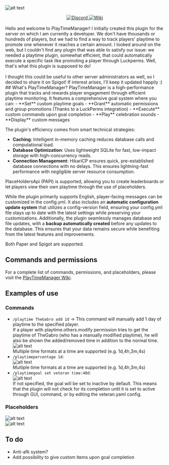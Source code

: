 ![alt text](https://i.imgur.com/cMGDraE.png "PlayTime Logo")
<div align="center">
  <a href="https://discordapp.com/users/166601586854985729">
    <img src="https://i.imgur.com/Vd5Rfxy.png" alt="Discord">
  </a>
  <a href="https://github.com/TheGaBr0/PlayTimeManager/wiki">
    <img src="https://i.imgur.com/PU7u3HM.png" alt="Wiki">
  </a>
</div>


<br>
Hello and welcome to PlayTimeManager! I initially created this plugin for the server on which I am currently a developer. We don't have thousands or hundreds of players, but we had to find a way to track players' playtime to promote one whenever it reaches a certain amount. I looked around on the web, but I couldn't find any plugin that was able to satisfy our issue: we needed a playtime plugin, somewhat efficient, that could automatically execute a specific task like promoting a player through Luckperms. Well, that's what this plugin is supposed to do! <br> <br>
I thought this could be useful to other server administrators as well, so I decided to share it on Spigot! If interest arises, I'll keep it updated happily :)
## What's PlayTimeManager?
PlayTimeManager is a high-performance plugin that tracks and rewards player engagement through efficient playtime monitoring. It features a comprehensive goal system where you can:
-   **Set** custom playtime goals
-   **Grant** automatic permissions and group promotions (Thanks to a LuckPerms integration)
-   **Execute** custom commands upon goal completion
-   **Play** celebration sounds
-   **Display** custom messages

The plugin's efficiency comes from smart technical strategies:
- **Caching**: Intelligent in-memory caching reduces database calls and computational load.
- **Database Optimization**: Uses lightweight SQLite for fast, low-impact storage with high-concurrency reads.
- **Connection Management**: HikariCP ensures quick, pre-established database connections with no delays.
This ensures lightning-fast performance with negligible server resource consumption.


PlaceHoldersApi (PAPI) is supported, allowing you to create leaderboards or let players view their own playtime through the use of placeholders.

While the plugin primarily supports English, player-facing messages can be customized in the config.yml. It also includes an **automatic configuration update system** that utilizes a config-version field, ensuring your config.yml file stays up to date with the latest settings while preserving your customizations. Additionally, the plugin seamlessly manages database and file updates, with a **backup automatically created** before any updates to the database. This ensures that your data remains secure while benefiting from the latest features and improvements.

Both Paper and Spigot are supported.


## Commands and permissions
For a complete list of commands, permissions, and placeholders, please visit the [PlayTimeManager Wiki](https://github.com/TheGaBr0/PlayTimeManager/wiki).

## Examples of use
### Commands
* `/playtime TheGabro add 1d` -> This command will manually add 1 day of playtime to the specified player. <br> If a player with playtime.others.modify permission tries to get the playtime of TheGabro (who has a manually modified playtime), he will also be shown the added/removed time in addition to the normal time. <br> ![alt text](https://i.imgur.com/Aqd1Yh3.png "PlayTime addition example") <br> Multiple time formats at a time are supported (e.g. 1d,4h,3m,4s)
* `/playtimepercentage 1d`: <br> ![alt text](https://i.imgur.com/wQndA7j.png "PlayTime percentage example") <br> Multiple time formats at a time are supported (e.g. 1d,4h,3m,4s)
* `/playtimegoal set veteran time:40d`: <br> ![alt text](https://i.imgur.com/1GQEfed.png "Goal creation example") <br> If not specified, the goal will be set to inactive by default. This means that the plugin will not check for its completion until it is set to active through GUI, command, or by editing the veteran.yaml config.
### Placeholders
![alt text](https://i.imgur.com/tbK5mH4.gif "PlayTime Leaderboard example")
<br>
![alt text](https://i.imgur.com/saWMotz.gif "PlayTime last seen stats example")


## To do
- Anti-afk system?
- Add possibility to give custom items upon goal completion 
